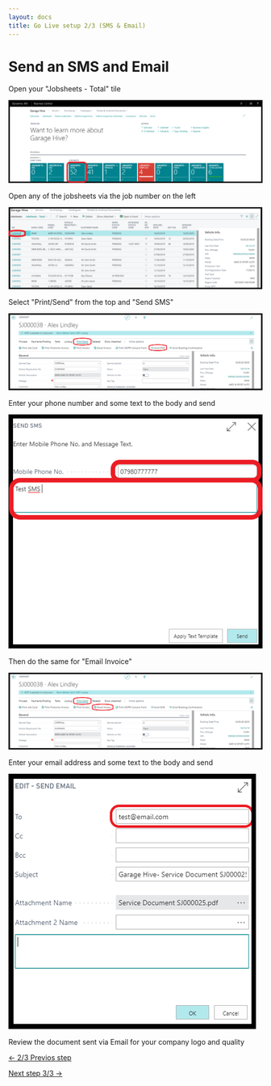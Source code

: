 ```yaml
---
layout: docs
title: Go Live setup 2/3 (SMS & Email)
---
```


#   Send an SMS and Email  

Open your "Jobsheets - Total" tile 

![](media/garagehive-jobsheet-total-tile.png)

Open any of the jobsheets via the job number on the left 

![](media/garagehive-jobsheet-total-list.png)

Select "Print/Send" from the top and "Send SMS"

![](media/garagehive-jobsheet-print-send-sms.png)

Enter your phone number and some text to the body and send

![](media/garaeghive-send-sms-popup.png)

Then do the same for "Email Invoice" 

![](media/garagehive-jobsheet-print-send-email.png)

Enter your email address and some text to the body and send

![](media/garagehive-email-popup.png)

Review the document sent via Email for your company logo and quality

[<- 2/3 Previos step](/docs/golive-cust-not-set.html)

[Next step 3/3 ->](/docs/golive-print-invoice.html)